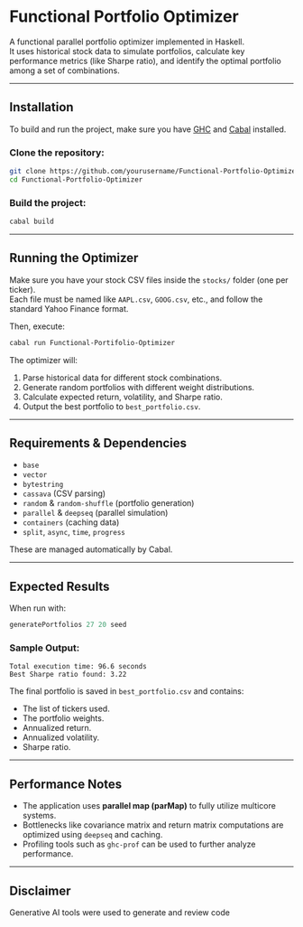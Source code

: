 # Functional Portfolio Optimizer

A functional parallel portfolio optimizer implemented in Haskell.  
It uses historical stock data to simulate portfolios, calculate key performance metrics (like Sharpe ratio), and identify the optimal portfolio among a set of combinations.

---

## Installation

To build and run the project, make sure you have [GHC](https://www.haskell.org/ghc/) and [Cabal](https://www.haskell.org/cabal/) installed.

### Clone the repository:
```bash
git clone https://github.com/yourusername/Functional-Portfolio-Optimizer.git
cd Functional-Portfolio-Optimizer
```

### Build the project:
```bash
cabal build
```

---

## Running the Optimizer

Make sure you have your stock CSV files inside the `stocks/` folder (one per ticker).  
Each file must be named like `AAPL.csv`, `GOOG.csv`, etc., and follow the standard Yahoo Finance format.

Then, execute:

```bash
cabal run Functional-Portifolio-Optimizer
```

The optimizer will:
1. Parse historical data for different stock combinations.
2. Generate random portfolios with different weight distributions.
3. Calculate expected return, volatility, and Sharpe ratio.
4. Output the best portfolio to `best_portfolio.csv`.

---

##  Requirements & Dependencies

- `base`
- `vector`
- `bytestring`
- `cassava` (CSV parsing)
- `random` & `random-shuffle` (portfolio generation)
- `parallel` & `deepseq` (parallel simulation)
- `containers` (caching data)
- `split`, `async`, `time`, `progress`

These are managed automatically by Cabal.

---

##  Expected Results

When run with:
```haskell
generatePortfolios 27 20 seed
```

### Sample Output:
```
Total execution time: 96.6 seconds
Best Sharpe ratio found: 3.22
```

The final portfolio is saved in `best_portfolio.csv` and contains:
- The list of tickers used.
- The portfolio weights.
- Annualized return.
- Annualized volatility.
- Sharpe ratio.

---

##  Performance Notes

- The application uses **parallel map (parMap)** to fully utilize multicore systems.
- Bottlenecks like covariance matrix and return matrix computations are optimized using `deepseq` and caching.
- Profiling tools such as `ghc-prof` can be used to further analyze performance.

---

## Disclaimer
Generative AI tools were used to generate and review code